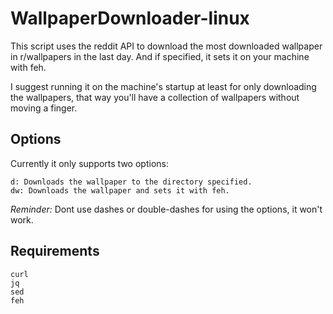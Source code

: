 # WallpaperDownloader-linux
This script uses the reddit API to download the most downloaded wallpaper in r/wallpapers in the last day. And if specified, it sets it on your machine with feh.

I suggest running it on the machine's startup at least for only downloading the wallpapers, that way you'll have a collection of wallpapers without moving a finger.

## Options
Currently it only supports two options:
```
d: Downloads the wallpaper to the directory specified.
dw: Downloads the wallpaper and sets it with feh.
```

*Reminder:* Dont use dashes or double-dashes for using the options, it won't work.

## Requirements
```
curl
jq
sed
feh
```
